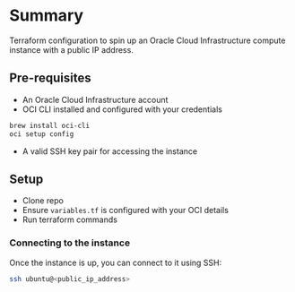 # Summary

Terraform configuration to spin up an Oracle Cloud Infrastructure compute
instance with a public IP address.

## Pre-requisites

- An Oracle Cloud Infrastructure account
- OCI CLI installed and configured with your credentials

```bash
brew install oci-cli
oci setup config
```

- A valid SSH key pair for accessing the instance

## Setup

- Clone repo
- Ensure `variables.tf` is configured with your OCI details
- Run terraform commands

### Connecting to the instance

Once the instance is up, you can connect to it using SSH:

```bash
ssh ubuntu@<public_ip_address>
```
